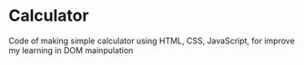 # Calculator
Code of making simple calculator using HTML, CSS, JavaScript, for improve my learning in DOM mainpulation
